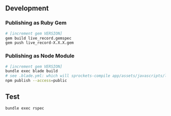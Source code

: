 ## Development

### Publishing as Ruby Gem

```bash
# [increment gem VERSION]
gem build live_record.gemspec
gem push live_record-X.X.X.gem
```

### Publishing as Node Module

```bash
# [increment gem VERSION]
bundle exec blade build
# see .blade.yml: which will sprockets-compile app/assets/javascripts/live_record.coffee into lib/assets/compile/live_record.js
npm publish --access=public
```

## Test

```bash
bundle exec rspec
```

